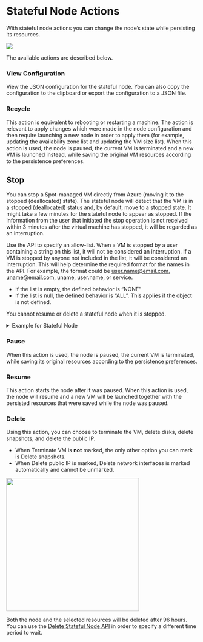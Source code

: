 # Stateful Node Actions

With stateful node actions you can change the node’s state while persisting its resources.

<img src="/elastigroup/_media/azure-manage-stateful-nodes-01a.png" />

The available actions are described below.

### View Configuration

View the JSON configuration for the stateful node. You can also copy the configuration to the clipboard or export the configuration to a JSON file.

### Recycle

This action is equivalent to rebooting or restarting a machine. The action is relevant to apply changes which were made in the node configuration and then require launching a new node in order to apply them (for example, updating the availability zone list and updating the VM size list). When this action is used, the node is paused, the current VM is terminated and a new VM is launched instead, while saving the original VM resources according to the persistence preferences.

## Stop

You can stop a Spot-managed VM directly from Azure (moving it to the stopped (deallocated) state). The stateful node will detect that the VM is in a stopped (deallocated) status and, by default, move to a stopped state. It might take a few minutes for the stateful node to appear as stopped. If the information from the user that initiated the stop operation is not received within 3 minutes after the virtual machine has stopped, it will be regarded as an interruption.

Use the API to specify an allow-list. When a VM is stopped by a user containing a string on this list, it will not be considered an interruption. If a VM is stopped by anyone not included in the list, it will be considered an interruption. This will help determine the required format for the names in the API. For example, the format could be user.name@email.com, uname@email.com, uname, user.name, or service.

* If the list is empty, the defined behavior is “NONE”
* If the list is null, the defined behavior is “ALL”. This applies if the object is not defined.

You cannot resume or delete a stateful node when it is stopped. 

 <details>
   <summary markdown="span">Example for Stateful Node</summary>

<pre><code>
{
  "statefulNode": {
    "strategy": {
      "vmAdmins": [
        "@example1.com",
        "@example2.com",
        "service1"
      ]
    }
  }
}
</code></pre>
 </details>

### Pause

When this action is used, the node is paused, the current VM is terminated, while saving its original resources according to the persistence preferences.

### Resume

This action starts the node after it was paused. When this action is used, the node will resume and a new VM will be launched together with the persisted resources that were saved while the node was paused.

### Delete

Using this action, you can choose to terminate the VM, delete disks, delete snapshots, and delete the public IP.
- When Terminate VM is **not** marked,  the only other option you can mark is Delete snapshots.
- When Delete public IP is marked, Delete network interfaces is marked automatically and cannot be unmarked.

<img src="/elastigroup/_media/azure-stateful-node-actions-02a.png" width="350"/>

Both the node and the selected resources will be deleted after 96 hours. You can use the [Delete Stateful Node API](https://docs.spot.io/api/#operation/azureStatefulNodeDelete) in order to specify a different time period to wait.
